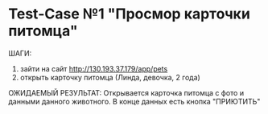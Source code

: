 # Test-Case №1 "Просмор карточки питомца"
ШАГИ:
1. зайти на сайт http://130.193.37.179/app/pets
2. открыть карточку питомца (Линда, девочка, 2 года)


ОЖИДАЕМЫЙ РЕЗУЛЬТАТ:
Открывается карточка питомца с фото и данными данного животного. В конце данных есть кнопка "ПРИЮТИТЬ"
 
